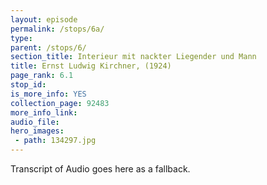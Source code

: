 ```yaml
---
layout: episode
permalink: /stops/6a/
type: 
parent: /stops/6/
section_title: Interieur mit nackter Liegender und Mann 
title: Ernst Ludwig Kirchner, (1924)
page_rank: 6.1
stop_id:
is_more_info: YES
collection_page: 92483
more_info_link:
audio_file:
hero_images:
 - path: 134297.jpg
---
```

Transcript of Audio goes here as a fallback.
